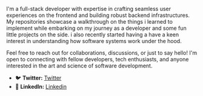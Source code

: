 I'm a full-stack developer with expertise in crafting seamless user experiences on the frontend and building robust backend infrastructures. My repositories showcase a walkthrough on the things i learned to implement while embarking on my journey as a developer and some fun little projects on the side. i also recently started having a have a keen interest in understanding how software systems work under the hood.

Feel free to reach out for collaborations, discussions, or just to say hello! I'm open to connecting with fellow developers, tech enthusiasts, and anyone interested in the art and science of software development.

- 🐦 **Twitter:** [Twitter](https://twitter.com/Ajala97212459?t=L0V6_O5x3kCrcCOZ09-TkA&s=09)
- 🔗 **LinkedIn:** [Linkedin](https://www.linkedin.com/in/ajala-oluwaferanmi-a32b79204)
